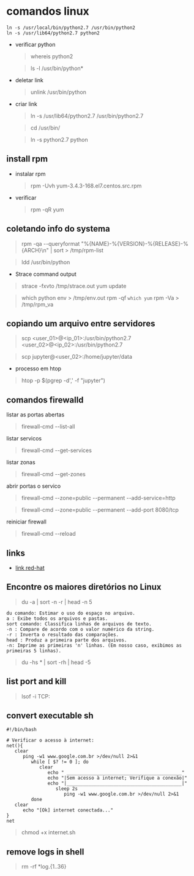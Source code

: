 # comandos linux
```
ln -s /usr/local/bin/python2.7 /usr/bin/python2
ln -s /usr/lib64/python2.7 python2
```

- verificar python
    > whereis python2

    > ls -l /usr/bin/python*
- deletar link
    > unlink /usr/bin/python
- criar link
    > ln -s /usr/lib64/python2.7 /usr/bin/python2.7

    > cd /usr/bin/

    > ln -s python2.7 python

## install rpm

- instalar rpm
    > rpm -Uvh yum-3.4.3-168.el7.centos.src.rpm

- verificar 
    > rpm -qR yum

## coletando info do systema

> rpm -qa --queryformat "%{NAME}-%{VERSION}-%{RELEASE}-%{ARCH}\n" | sort > /tmp/rpm-list

> ldd /usr/bin/python

- Strace command output

> strace -fxvto /tmp/strace.out yum update 

> which python
> env > /tmp/env.out
> rpm -qf `which yum`
> rpm -Va > /tmp/rpm_va

## copiando um arquivo entre servidores
> scp <user_01>@<ip_01>:/usr/bin/python2.7 <user_02>@<ip_02>:/usr/bin/python2.7

> scp jupyter@<user_02>:/home/jupyter/data 

- processo em htop
> htop -p $(pgrep -d',' -f "jupyter")

## comandos firewalld

listar as portas abertas
> firewall-cmd --list-all

listar servicos
> firewall-cmd --get-services

listar zonas
> firewall-cmd --get-zones

abrir portas o servico
> firewall-cmd --zone=public --permanent --add-service=http

> firewall-cmd --zone=public --permanent --add-port 8080/tcp

reiniciar firewall
> firewall-cmd --reload

## links
* [link red-hat](https://access.redhat.com/solutions/21199)

## Encontre os maiores diretórios no Linux

> du -a | sort -n -r | head -n 5

    du comando: Estimar o uso do espaço no arquivo.
    a : Exibe todos os arquivos e pastas.
    sort comando: Classifica linhas de arquivos de texto.
    -n : Compare de acordo com o valor numérico da string.
    -r : Inverta o resultado das comparações.
    head : Produz a primeira parte dos arquivos.
    -n: Imprime as primeiras 'n' linhas. (Em nosso caso, exibimos as primeiras 5 linhas).

> du -hs * | sort -rh | head -5

## list port and kill

> lsof -i TCP:<port>

## convert executable sh

```
#!/bin/bash

# Verificar o acesso à internet:
net(){
   clear
      ping -w1 www.google.com.br >/dev/null 2>&1
         while [ $? != 0 ]; do
            clear
               echo " __________________________________________"
               echo "|Sem acesso à internet; Verifique a conexão|"
               echo "|__________________________________________|"
                  sleep 2s
                     ping -w1 www.google.com.br >/dev/null 2>&1
         done
   clear
      echo "[Ok] internet conectada..."
}
net
```
> chmod +x internet.sh

## remove logs in shell

> rm -rf *log.{1..36}
